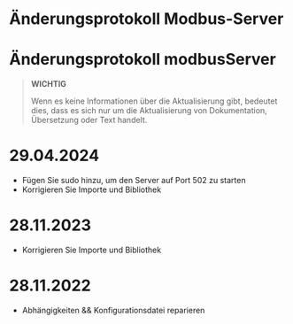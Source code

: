 # Änderungsprotokoll Modbus-Server

# Änderungsprotokoll modbusServer

>**WICHTIG**
>
>Wenn es keine Informationen über die Aktualisierung gibt, bedeutet dies, dass es sich nur um die Aktualisierung von Dokumentation, Übersetzung oder Text handelt.



# 29.04.2024

- Fügen Sie sudo hinzu, um den Server auf Port 502 zu starten
- Korrigieren Sie Importe und Bibliothek


# 28.11.2023

- Korrigieren Sie Importe und Bibliothek


# 28.11.2022

- Abhängigkeiten && Konfigurationsdatei reparieren